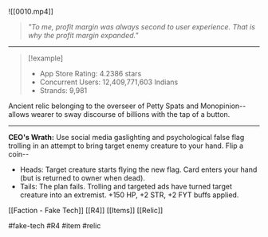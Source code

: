 ![[0010.mp4]]
> *"To me, profit margin was always second to user experience. That is why the profit margin expanded."*

***
> [!example] 
> * App Store Rating: 4.2386 stars 
> * Concurrent Users: 12,409,771,603 Indians 
> * Strands: 9,981 

Ancient relic belonging to the overseer of Petty Spats and Monopinion--allows wearer to sway discourse of billions with the tap of a button.
***
**CEO's Wrath:** Use social media gaslighting and psychological false flag trolling in an attempt to bring target enemy creature to your hand. Flip a coin-- 
* Heads: Target creature starts flying the new flag. Card enters your hand (but is returned to owner when dead). 
* Tails: The plan fails. Trolling and targeted ads have turned target creature into an extremist. +150 HP, +2 STR, +2 FYT buffs applied.

[[Faction - Fake Tech]]
[[R4]]
[[Items]]
[[Relic]]

#fake-tech #R4 #item #relic